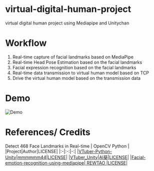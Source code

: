 # virtual-digital-human-project
virtual digital human project using Mediapipe and Unitychan
# Workflow
1. Real-time capture of facial landmarks  based on MediaPipe
2. Real-time Head Pose Estimation based on the facial landmarks
3. Facial expression recognition based on the facial landmarks
4. Real-time data transmission to virtual human model based on TCP 
5. Drive the virtual human model based on the transmission data
# Demo
![Demo](https://github.com/shenllyz/virtual-digital-human-project/demo.gif)
# References/ Credits

Detect 468 Face Landmarks in Real-time | OpenCV Python | 
|Project|Author|LICENSE|
|:-|:-:|-:|
|[VTuber-Python-Unity](https://github.com/mmmmmm44/VTuber-Python-Unity)|[mmmmmm44](https://github.com/mmmmmm44)|[LICENSE](https://github.com/mmmmmm44/VTuber-Python-Unity/blob/main/LICENSE)|
|[VTuber_Unity](https://github.com/kwea123/VTuber_Unity)|[AI葵](https://github.com/kwea123)|[LICENSE](https://github.com/kwea123/VTuber_Unity/blob/master/LICENSE)|
|[Facial-emotion-recognition-using-mediapipe](https://github.com/REWTAO/Facial-emotion-recognition-using-mediapipe)|[ REWTAO ](https://github.com/REWTAO)|[LICENSE](https://github.com/REWTAO/Facial-emotion-recognition-using-mediapipe/blob/main/LICENSE)|
 
 
 
